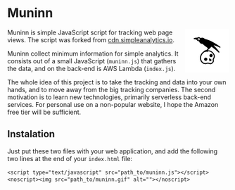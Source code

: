 # Muninn

<img style="float: right;" alt="Muninn" src="muninn.png"> Muninn is simple JavaScript script for tracking web page views. The script was forked from [cdn.simpleanalytics.io](https://github.com/bacinger/cdn.simpleanalytics.io).

Muninn collect minimum information for simple analytics. It consists out of a small JavaScript (`muninn.js`) that gathers the data, and on the back-end is AWS Lambda (`index.js`). 

The whole idea of this project is to take the tracking and data into your own hands, and to move away from the big tracking companies. The second motivation is to learn new technologies, primarily serverless back-end services. For personal use on a non-popular website, I hope the Amazon free tier will be sufficient.

## Instalation

Just put these two files with your web application, and add the following two lines at the end of your `index.html` file:
```
<script type="text/javascript" src="path_to/muninn.js"></script> 
<noscript><img src="path_to/muninn.gif" alt=""></noscript>
```
